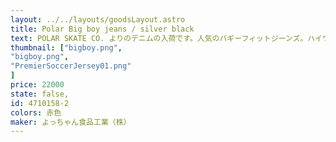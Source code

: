 ```yaml
---
layout: ../../layouts/goodsLayout.astro
title: Polar Big boy jeans / silver black
text: POLAR SKATE CO. よりのデニムの入荷です。人気のバギーフィットジーンズ。ハイウエストでテーパードされ、90'sを思い出す様な超バギーシルエットです。
thumbnail: ["bigboy.png",
"bigboy.png",
"PremierSoccerJersey01.png"
]
price: 22000
state: false,
id: 4710158-2
colors: 赤色
maker: よっちゃん食品工業（株）
---
```


<!-- ![よっちゃんイカ](/images/yochan01.jpg) -->
